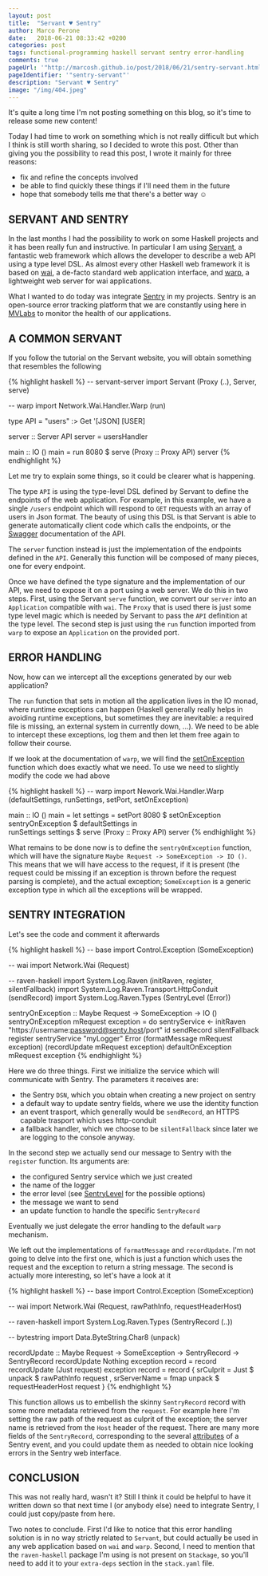 ```yaml
---
layout: post
title:  "Servant ♥ Sentry"
author: Marco Perone
date:   2018-06-21 08:33:42 +0200
categories: post
tags: functional-programming haskell servant sentry error-handling
comments: true
pageUrl: '"http://marcosh.github.io/post/2018/06/21/sentry-servant.html"'
pageIdentifier: '"sentry-servant"'
description: "Servant ♥ Sentry"
image: "/img/404.jpeg"
---
```


It's quite a long time I'm not posting something on this blog, so it's time to release some new content!

Today I had time to work on something which is not really difficult but which I think is still worth sharing, so I decided to wrote this post. Other than giving you the possibility to read this post, I wrote it mainly for three reasons:

- fix and refine the concepts involved
- be able to find quickly these things if I'll need them in the future
- hope that somebody tells me that there's a better way ☺

## SERVANT AND SENTRY

In the last months I had the possibility to work on some Haskell projects and it has been really fun and instructive. In particular I am using [Servant](http://haskell-servant.readthedocs.io), a fantastic web framework which allows the developer to describe a web API using a type level DSL. As almost every other Haskell web framework it is based on [wai](https://hackage.haskell.org/package/wai), a de-facto standard web application interface, and [warp](https://hackage.haskell.org/package/warp), a lightweight web server for wai applications.

What I wanted to do today was integrate [Sentry](https://sentry.io) in my projects. Sentry is an open-source error tracking platform that we are constantly using here in [MVLabs](https://www.mvlabs.it/) to monitor the health of our applications.

## A COMMON SERVANT

If you follow the tutorial on the Servant website, you will obtain something that resembles the following

{% highlight haskell %}
-- servant-server
import Servant                  (Proxy (..), Server, serve)

-- warp
import Network.Wai.Handler.Warp (run)

type API = "users" :> Get '[JSON] [USER]

server :: Server API
server = usersHandler

main :: IO ()
main = run 8080 $ serve (Proxy :: Proxy API) server
{% endhighlight %}

Let me try to explain some things, so it could be clearer what is happening.

The type `API` is using the type-level DSL defined by Servant to define the endpoints of the web application. For example, in this example, we have a single `/users` endpoint which will respond to `GET` requests with an array of users in Json format. The beauty of using this DSL is that Servant is able to generate automatically client code which calls the endpoints, or the [Swagger](https://swagger.io/) documentation of the API.

The `server` function instead is just the implementation of the endpoints defined in the `API`. Generally this function will be composed of many pieces, one for every endpoint.

Once we have defined the type signature and the implementation of our API, we need to expose it on a port using a web server. We do this in two steps. First, using the Servant `serve` function, we convert our `server` into an `Application` compatible with `wai`. The `Proxy` that is used there is just some type level magic which is needed by Servant to pass the `API` definition at the type level. The second step is just using the `run` function imported from `warp` to expose an `Application` on the provided port.

## ERROR HANDLING

Now, how can we intercept all the exceptions generated by our web application?

The `run` function that sets in motion all the application lives in the IO monad, where runtime exceptions can happen (Haskell generally really helps in avoiding runtime exceptions, but sometimes they are inevitable: a required file is missing, an external system in currently down, ...). We need to be able to intercept these exceptions, log them and then let them free again to follow their course.

If we look at the documentation of `warp`, we will find the [setOnException](https://hackage.haskell.org/package/warp-3.2.22/docs/Network-Wai-Handler-Warp.html#v:setOnException) function which does exactly what we need. To use we need to slightly modify the code we had above

{% highlight haskell %}
-- warp
import Nework.Wai.Handler.Warp (defaultSettings, runSettings,
                                setPort, setOnException)

main :: IO ()
main = 
    let
        settings =
            setPort 8080 $
            setOnException sentryOnException $
            defaultSettings
    in    
        runSettings settings $ serve (Proxy :: Proxy API) server
{% endhighlight %}

What remains to be done now is to define the `sentryOnException` function, which will have the signature `Maybe Request -> SomeException -> IO ()`. This means that we will have access to the request, if it is present (the request could be missing if an exception is thrown before the request parsing is complete), and the actual exception; `SomeException` is a generic exception type in which all the exceptions will be wrapped.

## SENTRY INTEGRATION

Let's see the code and comment it afterwards

{% highlight haskell %}
-- base
import Control.Exception                      (SomeException)

-- wai
import Network.Wai                            (Request)

-- raven-haskell
import System.Log.Raven                       (initRaven, register,
                                               silentFallback)
import System.Log.Raven.Transport.HttpConduit (sendRecord)
import System.Log.Raven.Types                 (SentryLevel (Error))

sentryOnException :: Maybe Request -> SomeException -> IO ()
sentryOnException mRequest exception = do
    sentryService <- initRaven
        "https://username:password@senty.host/port"
        id
        sendRecord
        silentFallback
    register
        sentryService
        "myLogger"
        Error
        (formatMessage mRequest exception)
        (recordUpdate mRequest exception)
    defaultOnException mRequest exception
{% endhighlight %}

Here we do three things. First we initialize the service which will communicate with Sentry. The parameters it receives are:

- the Sentry `DSN`, which you obtain when creating a new project on sentry
- a default way to update sentry fields, where we use the identity function
- an event trasport, which generally would be `sendRecord`, an HTTPS capable trasport which uses http-conduit
- a fallback handler, which we choose to be `silentFallback` since later we are logging to the console anyway.

In the second step we actually send our message to Sentry with the `register` function. Its arguments are:

- the configured Sentry service which we just created
- the name of the logger
- the error level (see [SentryLevel](https://hackage.haskell.org/package/raven-haskell-0.1.2.0/docs/System-Log-Raven-Types.html#t:SentryLevel) for the possible options)
- the message we want to send
- an update function to handle the specific `SentryRecord`

Eventually we just delegate the error handling to the default `warp` mechanism.

We left out the implementations of `formatMessage` and `recordUpdate`. I'm not going to delve into the first one, which is just a function which uses the request and the exception to return a string message. The second is actually more interesting, so let's have a look at it

{% highlight haskell %}
-- base
import Control.Exception      (SomeException)

-- wai
import Network.Wai            (Request, rawPathInfo, requestHeaderHost)

-- raven-haskell
import System.Log.Raven.Types (SentryRecord (..))

-- bytestring
import Data.ByteString.Char8  (unpack)

recordUpdate :: Maybe Request -> SomeException -> SentryRecord -> SentryRecord
recordUpdate Nothing exception record        = record
recordUpdate (Just request) exception record = record
    { srCulprit = Just $ unpack $ rawPathInfo request
    , srServerName = fmap unpack $ requestHeaderHost request
    }
{% endhighlight %}

This function allows us to embellish the skinny `SentryRecord` record with some more metadata retrieved from the `request`. For example here I'm setting the raw path of the request as culprit of the exception; the server name is retrieved from the `Host` header of the request. There are many more fields of the `SentryRecord`, corresponding to the several [attributes](https://docs.sentry.io/clientdev/attributes/) of a Sentry event, and you could update them as needed to obtain nice looking errors in the Sentry web interface.

## CONCLUSION

This was not really hard, wasn't it? Still I think it could be helpful to have it written down so that next time I (or anybody else) need to integrate Sentry, I could just copy/paste from here.

Two notes to conclude. First I'd like to notice that this error handling solution is in no way strictly related to `Servant`, but could actually be used in any web application based on `wai` and `warp`. Second, I need to mention that the `raven-haskell` package I'm using is not present on `Stackage`, so you'll need to add it to your `extra-deps` section in the `stack.yaml` file.